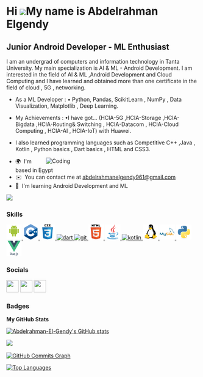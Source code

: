 Hi ![](https://user-images.githubusercontent.com/18350557/176309783-0785949b-9127-417c-8b55-ab5a4333674e.gif)My name is Abdelrahman Elgendy
===========================================================================================================================================

Junior Android Developer - ML Enthusiast
----------------------------------------

I am an undergrad of computers and information technology in Tanta University. My main specialization is AI & ML - Android Development. 
I am interested in the field of AI & ML ,Android Development and Cloud Computing and I have learned and obtained more than one certificate in the field of cloud , 5G , networking. 

- As a ML Developer : • Python, Pandas, ScikitLearn , NumPy , Data Visualization, Matplotlib , Deep Learning.

- My Achievements : •I have got... (HCIA-5G ,HCIA-Storage ,HCIA-Bigdata ,HCIA-Routing& Switching , HCIA-Datacom , HCIA-Cloud Computing , HCIA-AI , HCIA-IoT) with Huawei.

- I also learned programming languages such as Competitive C++ ,Java , Kotlin , Python basics , Dart basics , HTML and CSS3.

<img align="right" alt="Coding" width="400" src="[https://cdn.dribbble.com/users/1162077/screenshots/3848914/programmer.gif](https://media.giphy.com/media/f3iwJFOVOwuy7K6FFw/giphy.gif)">

* 🌍  I'm based in Egypt
* ✉️  You can contact me at [abdelrahmanelgendy961@gmail.com](mailto:abdelrahmanelgendy961@gmail.com)
* 🧠  I'm learning Android Development and ML

<a href="https://www.github.com/Abdelrahman-El-Gendy" target="_blank" rel="noreferrer"><img
src="https://img.shields.io/github/followers/Abdelrahman-El-Gendy?logo=github&style=for-the-badge&color=84cc16&labelColor=134e4a" /></a>

### Skills

<p align="left"> <a href="https://developer.android.com" target="_blank" rel="noreferrer"> <img src="https://raw.githubusercontent.com/devicons/devicon/master/icons/android/android-original-wordmark.svg" alt="android" width="40" height="40"/> </a> <a href="https://www.w3schools.com/cpp/" target="_blank" rel="noreferrer"> <img src="https://raw.githubusercontent.com/devicons/devicon/master/icons/cplusplus/cplusplus-original.svg" alt="cplusplus" width="40" height="40"/> </a> <a href="https://www.w3schools.com/css/" target="_blank" rel="noreferrer"> <img src="https://raw.githubusercontent.com/devicons/devicon/master/icons/css3/css3-original-wordmark.svg" alt="css3" width="40" height="40"/> </a> <a href="https://dart.dev" target="_blank" rel="noreferrer"> <img src="https://www.vectorlogo.zone/logos/dartlang/dartlang-icon.svg" alt="dart" width="40" height="40"/> </a> <a href="https://git-scm.com/" target="_blank" rel="noreferrer"> <img src="https://www.vectorlogo.zone/logos/git-scm/git-scm-icon.svg" alt="git" width="40" height="40"/> </a> <a href="https://www.w3.org/html/" target="_blank" rel="noreferrer"> <img src="https://raw.githubusercontent.com/devicons/devicon/master/icons/html5/html5-original-wordmark.svg" alt="html5" width="40" height="40"/> </a> <a href="https://www.java.com" target="_blank" rel="noreferrer"> <img src="https://raw.githubusercontent.com/devicons/devicon/master/icons/java/java-original.svg" alt="java" width="40" height="40"/> </a> <a href="https://kotlinlang.org" target="_blank" rel="noreferrer"> <img src="https://www.vectorlogo.zone/logos/kotlinlang/kotlinlang-icon.svg" alt="kotlin" width="40" height="40"/> </a> <a href="https://www.linux.org/" target="_blank" rel="noreferrer"> <img src="https://raw.githubusercontent.com/devicons/devicon/master/icons/linux/linux-original.svg" alt="linux" width="40" height="40"/> </a> <a href="https://www.mysql.com/" target="_blank" rel="noreferrer"> <img src="https://raw.githubusercontent.com/devicons/devicon/master/icons/mysql/mysql-original-wordmark.svg" alt="mysql" width="40" height="40"/> </a> <a href="https://www.python.org" target="_blank" rel="noreferrer"> <img src="https://raw.githubusercontent.com/devicons/devicon/master/icons/python/python-original.svg" alt="python" width="40" height="40"/> </a> <a href="https://vuejs.org/" target="_blank" rel="noreferrer"> <img src="https://raw.githubusercontent.com/devicons/devicon/master/icons/vuejs/vuejs-original-wordmark.svg" alt="vuejs" width="40" height="40"/> </a> </p>



### Socials

<p align="left"> <a href="https://www.github.com/Abdelrahman-El-Gendy" target="_blank" rel="noreferrer"><img src="https://raw.githubusercontent.com/danielcranney/readme-generator/main/public/icons/socials/github-dark.svg" width="32" height="32" /></a> <a href="https://www.linkedin.com/in/abdulrahmanelgendy/" target="_blank" rel="noreferrer"><img src="https://raw.githubusercontent.com/danielcranney/readme-generator/main/public/icons/socials/linkedin.svg" width="32" height="32" /></a> <a href="http://www.medium.com/Abdelrahmanelgendy" target="_blank" rel="noreferrer"><img src="https://raw.githubusercontent.com/danielcranney/readme-generator/main/public/icons/socials/medium-dark.svg" width="32" height="32" /></a></p>

### Badges

<b>My GitHub Stats</b>

<a href="http://www.github.com/Abdelrahman-El-Gendy"><img src="https://github-readme-stats.vercel.app/api?username=Abdelrahman-El-Gendy&show_icons=true&hide=&count_private=true&title_color=0891b2&text_color=ffffff&icon_color=84cc16&bg_color=134e4a&hide_border=true&show_icons=true" alt="Abdelrahman-El-Gendy's GitHub stats" /></a>

<a href="http://www.github.com/Abdelrahman-El-Gendy"><img src="https://github-readme-streak-stats.herokuapp.com/?user=Abdelrahman-El-Gendy&stroke=ffffff&background=134e4a&ring=0891b2&fire=0891b2&currStreakNum=ffffff&currStreakLabel=0891b2&sideNums=ffffff&sideLabels=ffffff&dates=ffffff&hide_border=true" /></a>

<a href="http://www.github.com/Abdelrahman-El-Gendy"><img src="https://activity-graph.herokuapp.com/graph?username=Abdelrahman-El-Gendy&bg_color=134e4a&color=ffffff&line=84cc16&point=ffffff&area_color=134e4a&area=true&hide_border=true&custom_title=GitHub%20Commits%20Graph" alt="GitHub Commits Graph" /></a>

<a href="https://github.com/Abdelrahman-El-Gendy" align="left"><img src="https://github-readme-stats.vercel.app/api/top-langs/?username=Abdelrahman-El-Gendy&langs_count=10&title_color=0891b2&text_color=ffffff&icon_color=84cc16&bg_color=134e4a&hide_border=true&locale=en&custom_title=Top%20%Languages" alt="Top Languages" /></a>
